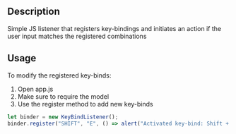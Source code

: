 ## Description
Simple JS listener that registers key-bindings and initiates an action if the 
user input matches the registered combinations

## Usage
To modify the registered key-binds:
1. Open app.js
2. Make sure to require the model
3. Use the register method to add new key-binds
```js
let binder = new KeyBindListener();
binder.register("SHIFT", "E", () => alert("Activated key-bind: Shift + E"));
```
